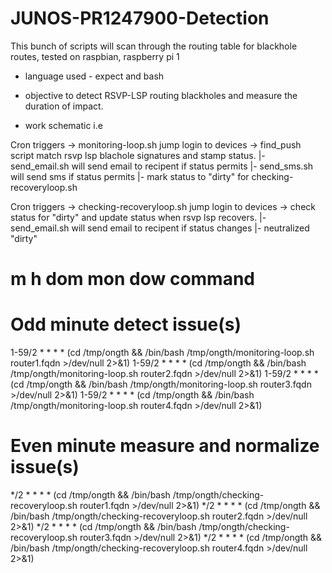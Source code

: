 # JUNOS-PR1247900-Detection
This bunch of scripts will scan through the routing table for blackhole routes, tested on raspbian, raspberry pi 1
- language used - expect and bash
- objective to detect RSVP-LSP routing blackholes and measure the duration of impact.

- work schematic
i.e

Cron triggers -> monitoring-loop.sh jump login to devices -> find_push script match rsvp lsp blachole signatures and stamp status.
                                                             |- send_email.sh will send email to recipent if status permits
                                                             |- send_sms.sh will send sms if status permits
                                                             |- mark status to "dirty" for checking-recoveryloop.sh
                                                             
Cron triggers -> checking-recoveryloop.sh jump login to devices -> check status for "dirty" and update status when rsvp lsp recovers.
                                                             |- send_email.sh will send email to recipent if status changes
                                                             |- neutralized "dirty"                                                            


# m h  dom mon dow   command

# Odd minute detect issue(s)
1-59/2 * * * * (cd /tmp/ongth && /bin/bash /tmp/ongth/monitoring-loop.sh router1.fqdn >/dev/null 2>&1)
1-59/2 * * * * (cd /tmp/ongth && /bin/bash /tmp/ongth/monitoring-loop.sh router2.fqdn >/dev/null 2>&1)
1-59/2 * * * * (cd /tmp/ongth && /bin/bash /tmp/ongth/monitoring-loop.sh router3.fqdn >/dev/null 2>&1)
1-59/2 * * * * (cd /tmp/ongth && /bin/bash /tmp/ongth/monitoring-loop.sh router4.fqdn >/dev/null 2>&1)

# Even minute measure and normalize issue(s)
*/2 * * * * (cd /tmp/ongth && /bin/bash /tmp/ongth/checking-recoveryloop.sh router1.fqdn >/dev/null 2>&1)
*/2 * * * * (cd /tmp/ongth && /bin/bash /tmp/ongth/checking-recoveryloop.sh router2.fqdn >/dev/null 2>&1)
*/2 * * * * (cd /tmp/ongth && /bin/bash /tmp/ongth/checking-recoveryloop.sh router3.fqdn >/dev/null 2>&1)
*/2 * * * * (cd /tmp/ongth && /bin/bash /tmp/ongth/checking-recoveryloop.sh router4.fqdn >/dev/null 2>&1)


